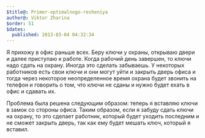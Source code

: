 ```yaml
---
$title@: Primer-optimalnogo-resheniya
author@: Viktor Zharina
$order: 51
$dates:
  published: 2013-03-04 04:32:34
---
```

Я прихожу в офис раньше всех. Беру ключи у охраны, открываю двери и далее приступаю к работе. Когда рабочий день завершен, то ключи надо сдать на охрану. Иногда это сделать забываешь. У некоторых работников есть свои ключи и они могут уйти и закрыть дверь офиса и тогда через некоторое неопределенное время охрана будет звонить на телефон и говорить о том, что ключи не сданы и нужно будет ехать в офис и сдавать их.

Проблема была решена следующим образом: теперь я вставляю ключи в замок со стороны офиса. Таким образом, если я забуду сдать ключи на охрану, то это сделает работник, который будет уходить последним и не сможет закрыть дверь, так как ему будет мешать ключ, который я вставил.
